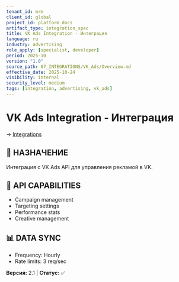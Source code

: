 ```yaml
---
tenant_id: mrm
client_id: global
project_id: platform_docs
artifact_type: integration_spec
title: VK Ads Integration - Интеграция
language: ru
industry: advertising
role_apply: [specialist, developer]
period: 2025-10
version: "1.0"
source_path: 07_INTEGRATIONS/VK_Ads/Overview.md
effective_date: 2025-10-24
visibility: internal
security_level: medium
tags: [integration, advertising, vk_ads]
---
```


# VK Ads Integration - Интеграция

→ [Integrations](../_README.md)

## 🎯 НАЗНАЧЕНИЕ
Интеграция с VK Ads API для управления рекламой в VK.

## 🔗 API CAPABILITIES
- Campaign management
- Targeting settings
- Performance stats
- Creative management

## 📊 DATA SYNC
- Frequency: Hourly
- Rate limits: 3 req/sec

**Версия:** 2.1 | **Статус:** ✅



